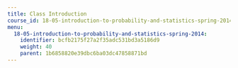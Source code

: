 ```yaml
---
title: Class Introduction
course_id: 18-05-introduction-to-probability-and-statistics-spring-2014
menu:
  18-05-introduction-to-probability-and-statistics-spring-2014:
    identifier: bcfb2175f27a2f35adc531bd3a5186d9
    weight: 40
    parent: 1b6858820e39dbc6ba03dc47858871bd
---
```

